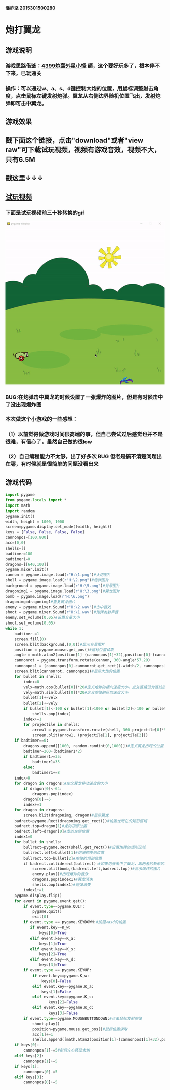 #### 潘祚坚 2015301500280

# 炮打翼龙

## 游戏说明
### 游戏思路借鉴：[4399炮轰外星小怪](http://www.4399.com/flash/192577_2.htm)  额，这个要好玩多了，根本停不下来，已玩通关
### 操作：可以通过w、a、s、d键控制大炮的位置，用鼠标调整射击角度，点击鼠标左键发射炮弹。翼龙从右侧边界随机位置飞出，发射炮弹即可击中翼龙。
## 游戏效果
## 戳下面这个链接，点击"download"或者"view raw"可下载试玩视频，视频有游戏音效，视频不大，只有6.5M
## 戳这里↓↓↓
## [试玩视频](https://github.com/paaaaaan/Computational_physics_2015301500280/blob/files/2017.12.01-16.50.25.mp4)
### 下面是试玩视频前三十秒转换的gif
![游戏录屏](https://github.com/paaaaaan/Computational_physics_2015301500280/blob/files/gif.gif)
### BUG:在炮弹击中翼龙的时候设置了一张爆炸的图片，但是有时候击中了没出现爆炸图
### 本次做这个小游戏的一些感想：
### （1）以前觉得做游戏时间很高端的事，但自己尝试过后感觉也并不是很难，有信心了，虽然自己做的很low
### （2）自己编程能力不太够，出了好多次 BUG 但老是搞不清楚问题出在哪，有时候就是很简单的问题没看出来
## 游戏代码
```python
import pygame
from pygame.locals import *
import math
import random
pygame.init()
width, height = 1000, 1000
screen=pygame.display.set_mode((width, height))
keys = [False, False, False, False]
cannonpos=[100,800]
acc=[0,0]
shells=[]
badtimer=100
badtimer1=0
dragons=[[640,100]]
pygame.mixer.init()
cannon = pygame.image.load(r"H:\1.png")#大炮图片
shell = pygame.image.load(r"H:\2.png")#炮弹图片
background = pygame.image.load(r"H:\5.png")#背景图片
dragonimg1 = pygame.image.load(r"H:\3.png")#翼龙图片
bomb = pygame.image.load(r"H:\6.png")
dragonimg=dragonimg1#重复翼龙图片
enemy = pygame.mixer.Sound(r"H:\2.wav")#击中音效
shoot = pygame.mixer.Sound(r"H:\1.wav")#炮弹发射声音
enemy.set_volume(0.05)#设置音量大小
shoot.set_volume(0.05)
while 1:
    badtimer-=1
    screen.fill(0)
    screen.blit(background,(0,0))#显示背景图片
    position = pygame.mouse.get_pos()#鼠标位置读取
    angle = math.atan2(position[1]-(cannonpos[1]+32),position[0]-(cannonpos[0]+26))#根据鼠标位置确定大炮的角度
    cannonrot = pygame.transform.rotate(cannon, 360-angle*57.29)
    cannonpos1 = (cannonpos[0]-cannonrot.get_rect().width/2, cannonpos[1]-cannonrot.get_rect().height/2)
    screen.blit(cannonrot, cannonpos1)#显示大炮的位置
    for bullet in shells:
        index=0
        velx=math.cos(bullet[0])*20#定义炮弹的横向速度大小，此处直接设为直线运动
        vely=math.sin(bullet[0])*20#定义炮弹的纵向速度大小
        bullet[1]+=velx
        bullet[2]+=vely
        if bullet[1]<-100 or bullet[1]>1000 or bullet[2]<-100 or bullet[2]>1000:
            shells.pop(index)
        index+=1
        for projectile in shells:
            arrow1 = pygame.transform.rotate(shell, 360-projectile[0]*57.29)
            screen.blit(arrow1, (projectile[1], projectile[2]))
    if badtimer==0:
        dragons.append([1000, random.randint(0,1000)])#定义翼龙出现的位置（随机分布在右侧边缘）
        badtimer=200-(badtimer1*2)
        if badtimer1>=35:
            badtimer1=35
        else:
            badtimer1+=8
    index=0
    for dragon in dragons:#定义翼龙移动速度的大小
        if dragon[0]<-64:
            dragons.pop(index)
        dragon[0]-=5
        index+=1
    for dragon in dragons:
        screen.blit(dragonimg, dragon)#显示翼龙
    badrect=pygame.Rect(dragonimg.get_rect())#设置龙所在的矩形区域
    badrect.top=dragon[1]#龙的顶部位置
    badrect.left=dragon[0]#龙的左侧位置
    index1=0
    for bullet in shells:
        bullrect=pygame.Rect(shell.get_rect())#设置炮弹的矩形区域
        bullrect.left=bullet[1]#炮弹的左侧位置
        bullrect.top=bullet[2]#炮弹的顶部位置
        if badrect.colliderect(bullrect):#如果炮弹击中了翼龙，即两者的矩形区域有交叉
            screen.blit(bomb,(badrect.left,badrect.top))#显示爆炸的图片
            enemy.play()#出现爆炸的音效
            dragons.pop(index1)#翼龙消失
            shells.pop(index1)#炮弹消失
        index1+=1
    pygame.display.flip()
    for event in pygame.event.get():
        if event.type==pygame.QUIT:
            pygame.quit() 
            exit(0)
        if event.type == pygame.KEYDOWN:#按键wasd的设置
           if event.key==K_w:
               keys[0]=True
           elif event.key==K_a:
               keys[1]=True
           elif event.key==K_s:
               keys[2]=True
           elif event.key==K_d:
               keys[3]=True
        if event.type == pygame.KEYUP:
            if event.key==pygame.K_w:
                keys[0]=False
            elif event.key==pygame.K_a:
                keys[1]=False
            elif event.key==pygame.K_s:
                   keys[2]=False
            elif event.key==pygame.K_d:
                   keys[3]=False
        if event.type==pygame.MOUSEBUTTONDOWN:#点击鼠标发射炮弹
            shoot.play()
            position=pygame.mouse.get_pos()#鼠标位置读取
            acc[1]+=1
            shells.append([math.atan2(position[1]-(cannonpos1[1]+32),position[0]-(cannonpos1[0]+26)),cannonpos1[0]+32,cannonpos1[1]+32])
    if keys[0]:
        cannonpos[1]-=5#前后左右移动大炮
    elif keys[2]:
        cannonpos[1]+=5
    if keys[1]:
        cannonpos[0]-=5
    elif keys[3]:
        cannonpos[0]+=5
    
```

